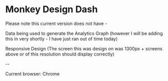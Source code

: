 # Monkey Design Dash

Please note this current version does not have - 

Data being used to generate the Analytics Graph 
(however I will be adding this in very shortly - I have just ran out of time today)

Responsive Design
(The screen this was design on was 1300px + screens above or of this resolution should display correctly)

-- 

Current browser: Chrome